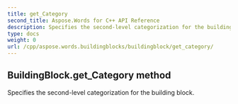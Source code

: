 ```yaml
---
title: get_Category
second_title: Aspose.Words for C++ API Reference
description: Specifies the second-level categorization for the building block. 
type: docs
weight: 0
url: /cpp/aspose.words.buildingblocks/buildingblock/get_category/
---
```

## BuildingBlock.get_Category method


Specifies the second-level categorization for the building block. 

